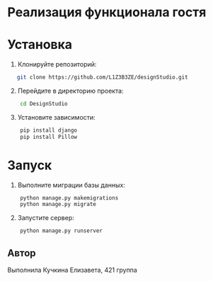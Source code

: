 # Реализация функционала гостя

# Установка

1. Клонируйте репозиторий:

```bash
   git clone https://github.com/L1Z3B3ZE/designStudio.git

```

2. Перейдите в директорию проекта:

```bash
    cd DesignStudio
```

3. Установите зависимости:

```bash
    pip install django
    pip install Pillow
```

# Запуск

1. Выполните миграции базы данных:

```bash
    python manage.py makemigrations
    python manage.py migrate
```

2. Запустите сервер:

```bash
    python manage.py runserver
```

## Автор

Выполнила Кучкина Елизавета, 421 группа

